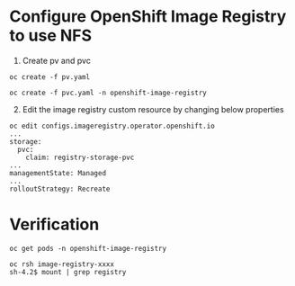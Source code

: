 Configure OpenShift Image Registry to use NFS
===

1. Create pv and pvc
```
oc create -f pv.yaml

oc create -f pvc.yaml -n openshift-image-registry
```
2. Edit the image registry custom resource by changing below properties
```
oc edit configs.imageregistry.operator.openshift.io
...
storage:
  pvc:
    claim: registry-storage-pvc
...
managementState: Managed
...
rolloutStrategy: Recreate
```

Verification
===
```
oc get pods -n openshift-image-registry

oc rsh image-registry-xxxx
sh-4.2$ mount | grep registry
```
